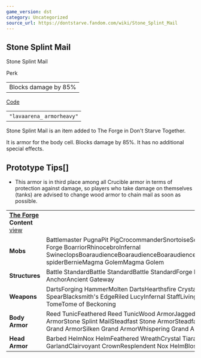 ```yaml
---
game_version: dst
category: Uncategorized
source_url: https://dontstarve.fandom.com/wiki/Stone_Splint_Mail
---
```


## Stone Splint Mail

Stone Splint Mail

Perk

|  |
| --- |
| Blocks damage by 85% |

[Code](/wiki/Console "Console")

|  |
| --- |
| `"lavaarena_` `armorheavy"` |

Stone Splint Mail is an item added to The Forge in Don't Starve Together.

It is armor for the body cell. Blocks damage by 85%. It has no additional special effects.

## Prototype Tips[]

* This armor is in third place among all Crucible armor in terms of protection against damage, so players who take damage on themselves (tanks) are advised to change wood armor to chain mail as soon as possible.

|  |  |
| --- | --- |
| **[The Forge](/wiki/The_Forge "The Forge") Content** [view](/wiki/Template:The_Forge_Content "Template:The Forge Content") | |
| **Mobs** | Battlemaster PugnaPit PigCrocommanderSnortoiseScorpeonBoarillaGrand Forge BoarriorRhinocebroInfernal SwineclopsBoaraudienceBoaraudienceBoaraudienceBoaraudienceAbigailBaby spiderBernieMagma GolemMagma Golem |
| **Structures** | Battle StandardBattle StandardBattle StandardForge PortalAncient AnchorAncient Gateway |
| **Weapons** | DartsForging HammerMolten DartsHearthsfire CrystalsPith PikeSpiral SpearBlacksmith's EdgeRiled LucyInfernal StaffLiving StaffPetrifying TomeTome of Beckoning |
| **Body Armor** | Reed TunicFeathered Reed TunicWood ArmorJagged Wood ArmorSilken Wood ArmorStone Splint MailSteadfast Stone ArmorSteadfast Grand ArmorJagged Grand ArmorSilken Grand ArmorWhispering Grand Armor |
| **Head Armor** | Barbed HelmNox HelmFeathered WreathCrystal TiaraFlower HeadbandWoven GarlandClairvoyant CrownResplendent Nox HelmBlossomed Wreath |